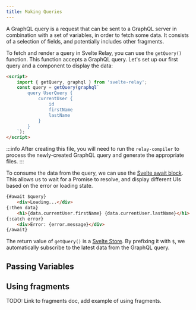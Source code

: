 ```yaml
---
title: Making Queries
---
```


A GraphQL query is a request that can be sent to a GraphQL server in combination with a set of variables, in order to fetch some data. It consists of a selection of fields, and potentially includes other fragments.

To fetch and render a query in Svelte Relay, you can use the `getQuery()` function. This function accepts a GraphQL query. Let's set up our first query and a component to display the data:

```html title="User.svelte"
<script>
	import { getQuery, graphql } from 'svelte-relay';
	const query = getQuery(graphql`
		query UserQuery {
			currentUser {
				id
				firstName
				lastName
			}
		}
	`);
</script>
```

:::info
After creating this file, you will need to run the `relay-compiler` to process the newly-created GraphQL query and generate the appropriate files.
:::

To consume the data from the query, we can use the [Svelte await block](https://svelte.dev/tutorial/await-blocks). This allows us to wait for a Promise to resolve, and display different UIs based on the error or loading state.

```html title="User.svelte"
{#await $query}
	<div>Loading...</div>
{:then data}
	<h1>{data.currentUser.firstName} {data.currentUser.lastName}</h1>
{:catch error}
	<div>Error: {error.message}</div>
{/await}
```

The return value of `getQuery()` is a [Svelte Store](https://svelte.dev/tutorial/auto-subscriptions). By prefixing it with `$`, we automatically subscribe to the latest data from the GraphQL query.

## Passing Variables

## Using fragments

TODO: Link to fragments doc, add example of using fragments.
